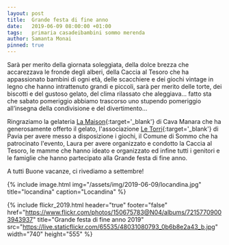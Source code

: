 ```yaml
---
layout: post
title:  Grande festa di fine anno
date:   2019-06-09 08:00:00 +01:00
tags:   primaria casadeibambini sommo merenda
author: Samanta Monai
pinned: true
---
```


Sarà per merito della giornata soleggiata, della dolce brezza che accarezzava le fronde degli alberi, della Caccia al Tesoro che ha appassionato bambini di ogni età, delle scacchiere e dei giochi vintage in legno che hanno intrattenuto grandi e piccoli, sarà per merito delle torte, dei biscotti e del gustoso gelato, del clima rilassato che aleggiava... fatto sta che sabato pomeriggio abbiamo trascorso uno stupendo pomeriggio all’insegna della condivisione e del divertimento...


Ringraziamo la gelateria [La Maison](http://www.pasticcerialamaison.it/){:target='_blank'} di Cava Manara che ha generosamente offerto il gelato, l'associazione [Le Torri](https://it-it.facebook.com/letorripavia/){:target='_blank'} di Pavia per avere messo a disposizione i giochi, il Comune di Sommo che ha patrocinato l'evento, Laura per avere organizzato e condotto la Caccia al Tesoro, le mamme che hanno ideato e organizzato ed infine tutti i genitori e le famiglie che hanno partecipato alla Grande festa di fine anno.

A tutti Buone vacanze, ci rivediamo a settembre!


{% include image.html img="/assets/img/2019-06-09/locandina.jpg" title="locandina" caption="Locandina" %}

{% include flickr_2019.html header="true" footer="false" href="https://www.flickr.com/photos/150675783@N04/albums/72157709003943937" title="Grande festa di fine anno 2019" src="https://live.staticflickr.com/65535/48031080793_0b6b8e2a43_b.jpg" width="740" height="555" %}
